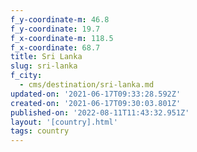 ```yaml
---
f_y-coordinate-m: 46.8
f_y-coordinate: 19.7
f_x-coordinate-m: 118.5
f_x-coordinate: 68.7
title: Sri Lanka
slug: sri-lanka
f_city:
  - cms/destination/sri-lanka.md
updated-on: '2021-06-17T09:33:28.592Z'
created-on: '2021-06-17T09:30:03.801Z'
published-on: '2022-08-11T11:43:32.951Z'
layout: '[country].html'
tags: country
---
```



